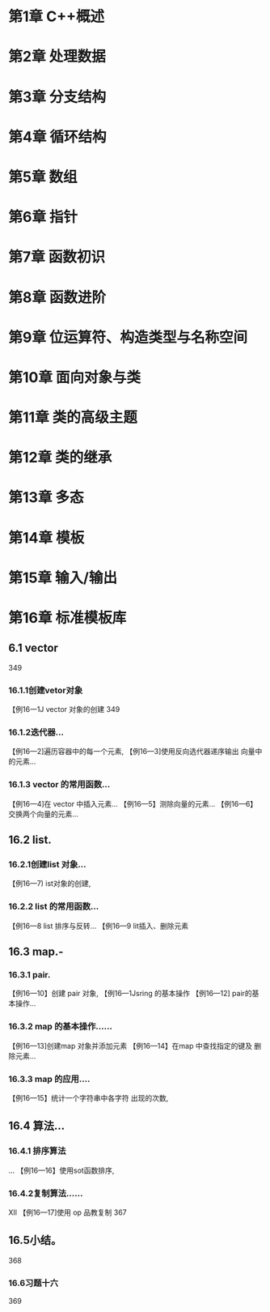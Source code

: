 # 第1章  C++概述

# 第2章 处理数据

# 第3章 分支结构

# 第4章 循环结构

# 第5章 数组

# 第6章 指针

# 第7章 函数初识

# 第8章 函数进阶

# 第9章 位运算符、构造类型与名称空间

# 第10章 面向对象与类

# 第11章 类的高级主题

# 第12章 类的继承

# 第13章 多态



# 第14章 模板

# 第15章 输入/输出

# 第16章 标准模板库



## 6.1 vector

349

### 16.1.1创建vetor对象


【例16一1J vector 对象的创建
349

### 16.1.2迭代器…

【例16—2]遍历容器中的每一个元素,
【例16—3]使用反向选代器递序输出
向量中的元素…

### 16.1.3 vector 的常用函数…

【例16—4]在 vector 中插入元素…
【例16—5】测除向量的元素…
【例16—6】交换两个向量的元素…

## 16.2 list.

### 16.2.1创建list 对象…

【例16—7) ist对象的创建,

### 16.2.2 list 的常用函数…

【例16—8 list 排序与反转…
【例16—9 lit插入、删除元素

## 16.3 map.-

### 16.3.1 pair.

【例16—10】创建 pair 对象,
【例16—1Jsring 的基本操作
【例16—12] pair的基本操作…

### 16.3.2 map 的基本操作……

【例16—13]创建map 对象并添加元素
【例16—14】在map 中查找指定的键及
删除元素…

### 16.3.3 map 的应用….

【例16—15】统计一个字符串中各字符
出现的次数,

## 16.4 算法…

### 16.4.1 排序算法

…
【例16—16】使用sot函数排序,

### 16.4.2复制算法……

XIl
【例16—17]使用
op
品教复制
367

## 16.5小结。

368

### 16.6习题十六

369

